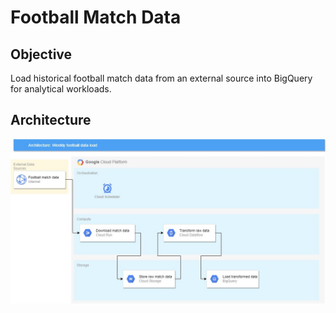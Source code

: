# Football Match Data
## Objective
Load historical football match data from an external source into BigQuery for analytical workloads.
## Architecture
![Football Match Data Architecture](documentation/football_match_data.jpg)
